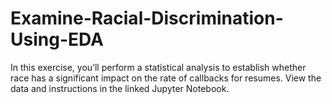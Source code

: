 # Examine-Racial-Discrimination-Using-EDA

In this exercise, you’ll perform a statistical analysis to establish whether race has a significant impact on the rate of callbacks for resumes. View the data and instructions in the linked Jupyter Notebook.
